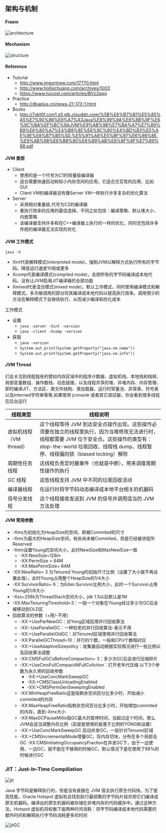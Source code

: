 ##  架构与机制
####    Fraem
![archtecture](https://github.com/powar2sun/Note/blob/master/Language/pictures/archtecture.png)
####    Mechanism
![structure](https://github.com/powar2sun/Note/blob/master/Language/pictures/structure.png)
####    Reference
*   Tutorial
    *   http://www.importnew.com/17770.html
    *   http://www.hollischuang.com/archives/1003
    *   https://www.tuicool.com/articles/BVz2qqq
*   Practice
    *   http://dbaplus.cn/news-21-173-1.html
*   Books
    *   http://7xkt0f.com1.z0.glb.clouddn.com/%5B%E6%B7%B1%E5%85%A5%E7%90%86%E8%A7%A3Java%E8%99%9A%E6%8B%9F%E6%9C%BA%EF%BC%9AJVM%E9%AB%98%E7%BA%A7%E7%89%B9%E6%80%A7%E4%B8%8E%E6%9C%80%E4%BD%B3%E5%AE%9E%E8%B7%B5%5D.%E5%91%A8%E5%BF%97%E6%98%8E.%E9%AB%98%E6%B8%85%E6%89%AB%E6%8F%8F%E7%89%88.pdf
    
####    JVM 类型
*   Client
    *   使用的是一个代号为C1的轻量级编译器
    *   适合需要快速启动和较小内存空间的应用，它适合交互性的应用，比如GUI
    *   Client VM的编译器没有像Server VM一样执行许多复杂的优化算法
*   Server
    *   采用相对重量级,代号为C2的编译器
    *   重执行效率的应用的最佳选择。不同之处包括：编译策略、默认堆大小、内嵌策略
    *   该编译器支持许多和在C++编译器上执行的一样的优化，同时还包括许多传统的编译器无法实现的优化
    
####    JVM 工作模式
`java -X`

*   Xint代表解释模式(interpreted mode)，强制JVM以解释方式执行所有的字节码。降低运行速度10倍或更多
*   Xcomp代表编译模式(compiled mode)，会把所有的字节码编译成本地代码，没有让JVM启用JIT编译器的全部功能
*   Xmixed代表混合模式(mixed mode)，默认工作模式，同时使用编译模式和解释模式。多次被调用的部分将其编译成本地代码以提高执行效率。调用很少的方法在解释模式下会继续执行，从而减少编译和优化成本

工作模式
*   设置
    *   `java -server -Xint -version`
    *   `java -client -Xcomp -version`
*   获取
    *   `java -version`
    *   `System.out.print(System.getProperty("java.vm.name"))`
    *   `System.out.print(System.getProperty("java.vm.info"))`
    
####    JVM Thread
们会关注到线程独有的譬如内存区域中的程序计数器、虚拟机栈、本地栈和栈帧、局部变量数组、操作数栈、动态链接，以及线程共享的堆、非堆内存、内存管理、
即时编译JIT、方法区、类文件结构、类加载器、运行时常量池、异常表、符号表以及Interned字符串等等,如果使用 jconsole 或者其它调试器，你会看到很多线程在后台运行

|线程类型|线程说明|
|--|--|
|虚拟机线程（VM thread）|这个线程等待 JVM 到达安全点操作出现。这些操作必须要在独立的线程里执行，因为当堆修改无法进行时，线程都需要 JVM 位于安全点。这些操作的类型有：stop-the-world 垃圾回收、线程栈 dump、线程暂停、线程偏向锁（biased locking）解除|
|周期性任务线程|这线程负责定时器事件（也就是中断），用来调度周期性操作的执行|
|GC 线程|这些线程支持 JVM 中不同的垃圾回收活动|
|编译器线程|在运行时将字节码动态编译成本地平台相关的机器码|
|信号分发线程|这个线程接收发送到 JVM 的信号并调用适当的 JVM 方法处理|

####    JVM 常用参数
*   -Xms为初始化为HeapSize的空间，即被Commited的尺寸
*   -Xmx为最大的HeapSize空间，有些尚未被Commited，但是已经被进程所Reserved
*   -Xmn设置Young的空间大小，此时NewSize和MaxNewSize一致
    *   -XX:NewSize=128m 
    *   -XX:PermSize = 64M
    *   -XX:MaxPermSize= 64M
*   -XX:NewRatio= 3 为Tenured:Young的初始尺寸比例（设置了大小就不再设置此值），此时Young占用整个HeapSize的1/4大小  
*   -XX:SurvivorRatio= 6：为Eden:Survivor比例大小，此时一个Survivor占用Young的1/8大小
*   -Xss=256k为ThreadStack空间大小，jdk 1.5以后默认是1M
*   -XX:MaxTenuringThreshold=3：一般一个对象在Young经过多少次GC后会被移动到OLD区
*   回收算法的参数（+用/-不用）
    *   -XX:+UseParNewGC：对Yong区域启用并行回收算法
    *   -XX:-UseParallelGC：一种较老的并行回收算法-表示不用
    *   -XX:+UseParallelOldGC：对Tenured区域使用并行回收算法
    *   -XX:ParallelGCThread=10：并行的个数，一般和CPU个数相对应
    *   -XX:+UseAdaptiveSizepollcy：收集器自动根据实际情况进行一些比例以及回收算法调整
    *   -XX:CMSFullGCsBeforeCompaction= 3：多少次GC后会进行压缩碎片
    *   -XX:+UseCmsFullCompactAtFullCollction：打开老年代压缩 以下3个参数为永久带的回收参数
        *   -XX:+UseConcMarkSweepGC
        *   -XX:+CMSClassUnloadingEnabled
        *   -XX:+CMSPermGenSweepingEnabled
    *   -XX:MinHeapFreeRatio这是指剩余空间百分比多少时，开始减小commited的内存        
    *   -XX:MaxHeapFreeRatio指剩余空间百分比多少时，开始增加commited的内存，直到-Xmx大小
    *   -XX:MaxGCPauseMillis指GC最大的暂停时间，当超过这个时间，那么JVM会适当调整内存比例（前提是使用的是基于比例的YONG和设置）
    *   -XX:+UseConcMarkSweepGC 启动并发GC，一般针对Tenured区域
    *   -XX:+CMSIncrementalMode增量GC，将内存切块，分布在多个局部去GC
-XX:CMSInitiatingOccupancyFraction在并发GC下，由于一边使用，一边GC，就不能在不够用的时候GC，默认情况下是在使用了68%的时候进行GC
    
###   JIT：Just-In-Time Compiliation

![jit](https://github.com/powar2sun/Note/blob/master/Language/pictures/jit.png)

Java 字节码是解释执行的，但是没有直接在 JVM 宿主执行原生代码快。为了提高性能，Oracle Hotspot 虚拟机会找到执行最频繁的字节码片段并把它们编译成原生机器码。编译出的原生机器码被存储在非堆内存的代码缓存中。通过这种方法，Hotspot 虚拟机将权衡下面两种时间消耗：将字节码编译成本地代码需要的额外时间和解释执行字节码消耗更多的时间

![jitGC](https://github.com/powar2sun/Note/blob/master/Language/pictures/jitGC.png)
    
    
    
    
    
    
    
